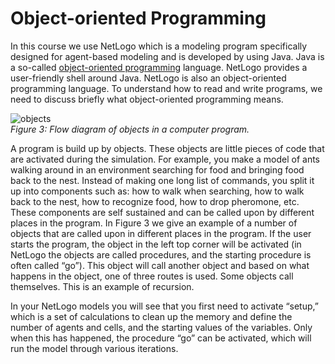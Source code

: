 # Object-oriented Programming
In this course we use NetLogo which is a modeling program specifically designed for agent-based modeling and is developed by using Java. Java is a so-called [object-oriented programming](http://en.wikipedia.org/wiki/Object-oriented_programming) language. NetLogo provides a user-friendly shell around Java. NetLogo is also an object-oriented programming language. To understand how to read and write programs, we need to discuss briefly what object-oriented programming means.

![objects](https://raw.githubusercontent.com/comses/intro-to-abm/master/assets/images/CH_3_Fig_3_objects.png)<br>*Figure 3: Flow diagram of objects in a computer program.*

A program is build up by objects. These objects are little pieces of code that are activated during the simulation. For example, you make a model of ants walking around in an environment searching for food and bringing food back to the nest. Instead of making one long list of commands, you split it up into components such as: how to walk when searching, how to walk back to the nest, how to recognize food, how to drop pheromone, etc. These components are self sustained and can be called upon by different places in the program. In Figure 3 we give an example of a number of objects that are called upon in different places in the program. If the user starts the program, the object in the left top corner will be activated (in NetLogo the objects are called procedures, and the starting procedure is often called “go”). This object will call another object and based on what happens in the object, one of three routes is used. Some objects call themselves. This is an example of recursion.

In your NetLogo models you will see that you first need to activate “setup,” which is a set of calculations to clean up the memory and define the number of agents and cells, and the starting values of the variables. Only when this has happened, the procedure “go” can be activated, which will run the model through various iterations.

